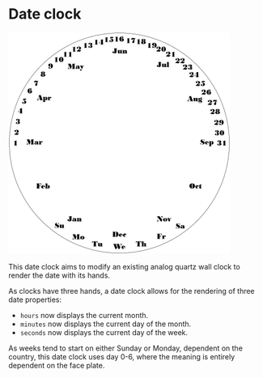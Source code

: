 # Date clock

![a](img/clock_face_US_plain.png "a")

This date clock aims to modify an existing analog quartz wall clock to render the date with its hands.

As clocks have three hands, a date clock allows for the rendering of three date properties:

* `hours` now displays the current month.
* `minutes` now displays the current day of the month.
* `seconds` now displays the current day of the week.

As weeks tend to start on either Sunday or Monday, dependent on the country,
this date clock uses day 0-6, where the meaning is entirely dependent on the face plate.